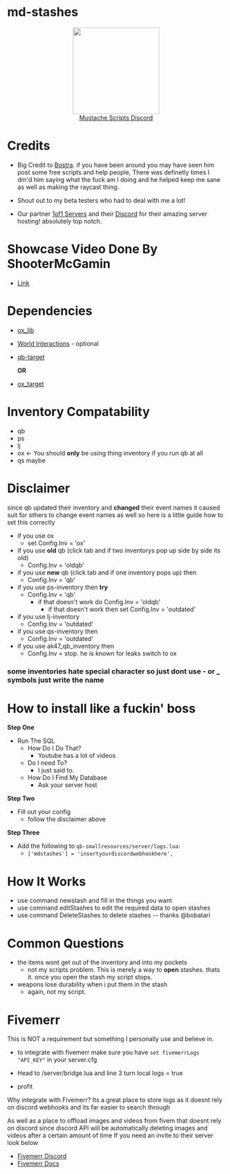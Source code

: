 <h1>md-stashes</h1>
<div align="center">
  <a href="https://discord.gg/sAMzrB4DDx">
    <img src="https://files.fivemerr.com/images/7ae3f8d3-60bc-4ec5-8502-93bb8a807eff.png" width =200px>
  </a><br>
  <a href="https://discord.gg/sAMzrB4DDx">Mustache Scripts Discord</a><br>
</div>

<h1>Credits</h1>

- Big Credit to [Bostra](https://discord.gg/5ncbwMNq). if you have been around you may have seen him post some free scripts and help people, There was definetly times I dm'd him saying what the fuck am I doing and he helped keep me sane as well as making the raycast thing.

- Shout out to my beta testers who had to deal with me a lot!

- Our partner [1of1 Servers]( https://1of1servers.com/) and their [Discord](https://discord.gg/1of1servers) for their amazing server hosting! absolutely top notch.

<h1>Showcase Video Done By ShooterMcGamin</h1>

- [Link](https://www.youtube.com/watch?v=N0zdbZ3CM9Y)

<h1>Dependencies</h1>

- [ox_lib](https://github.com/CommunityOx/ox_lib/releases)

- [World Interactions](https://github.com/darktrovx/interact) - optional

- [qb-target](https://github.com/qbcore-framework/qb-target)

  **OR**

- [ox_target](https://github.com/CommunityOx/ox_target)

<h1> Inventory Compatability </h1>

- qb
- ps
- lj
- ox <- You should **only** be using thing inventory if you run qb at all
- qs maybe

<h1> Disclaimer </h1>
since qb updated their inventory and <b>changed</b> their event names it caused suit for others to change event names as well so here is a little guide how to set this correctly

- if you use ox
  - set Config.Inv = 'ox'
- if you use **old** qb (click tab and if two inventorys pop up side by side its old)
  - Config.Inv = 'oldqb'
- if you use **new** qb (click tab and if one inventory pops up) then
  - Config.Inv = 'qb'
- if you use ps-inventory then **try**
  - Config.Inv = 'qb'
    - if that doesn't work do Config.Inv = 'oldqb'
      - if that doesn't work then set Config.Inv = 'outdated'
- if you use lj-inventory
  - Config.Inv = 'outdated'
- if you use qs-inventory then
  - Config.Inv = 'outdated'
- if you use ak47_qb_inventory then
  - Config.Inv = stop. he is known for leaks switch to ox

### some inventories hate special character so just dont use - or _ symbols just write the name

<h1>How to install like a fuckin' boss</h1>

<b> Step One </b>

- Run The SQL
  - How Do I Do That?
    - Youtube has a lot of videos
  - Do I need To?
    - I just said to.
  - How Do I Find My Database
    - Ask your server host

<b> Step Two </b>

- Fill out your config
  - follow the disclaimer above

<b> Step Three </b>

- Add the following to ```qb-smallresources/server/logs.lua```:
  - ```['mdstashes'] = 'insertyourdiscordwebhookhere',```

<p> </p>

<h1>How It Works</h1>

- use command newstash and fill in the things you want
- use command editStashes to edit the required data to open stashes
- use command DeleteStashes to delete stashes -- thanks @bobatari

<h1> Common Questions </h1>

- the items wont get out of the inventory and into my pockets
  - not my scripts problem. This is merely a way to **open** stashes. thats it. once you open the stash my script stops.
- weapons lose durability when i put them in the stash
  - again, not my script.

<h1>Fivemerr</h1>
This is NOT a requirement but something I personally use and believe in.

- to integrate with fivemerr make sure you have  ```set fivemerrLogs "API_KEY"```   in your server.cfg

- Head to /server/bridge.lua and line 3 turn local logs = true

- profit

Why integrate with Fivemerr? Its a great place to store logs as it doesnt rely on discord webhooks and its far easier to search through

As well as a place to offload images and videos from fivem that doesnt rely on discord since discord API will be automatically deleting images and videos after a certain amount of time If you need an invite to their server look below
- [Fivemerr Discord](https://discord.com/invite/fivemerr)
- [Fivemerr Docs](https://docs.fivemerr.com/)